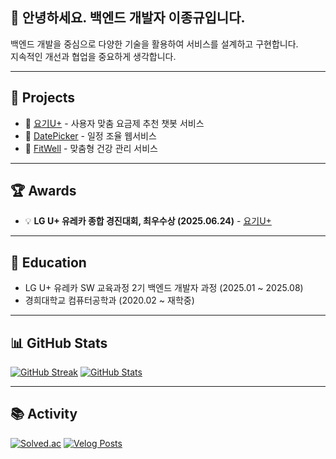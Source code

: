 ## 👋 안녕하세요. 백엔드 개발자 이종규입니다.

백엔드 개발을 중심으로 다양한 기술을 활용하여 서비스를 설계하고 구현합니다.  
지속적인 개선과 협업을 중요하게 생각합니다.

---

## 🚀 Projects

- 📱 [요기U+](https://github.com/eureka-comprehensive-project) - 사용자 맞춤 요금제 추천 챗봇 서비스
- 📆 [DatePicker](https://github.com/ureca-miniproject2-team3/date-picker) - 일정 조율 웹서비스
- 💪 [FitWell](https://github.com/jklee3409/HealthManagement_Backend) - 맞춤형 건강 관리 서비스
---

## 🏆 Awards

- 💡 **LG U+ 유레카 종합 경진대회, 최우수상 (2025.06.24)** - [요기U+](https://github.com/eureka-comprehensive-project)

---

## 🏫 Education

- LG U+ 유레카 SW 교육과정 2기 백엔드 개발자 과정 (2025.01 ~ 2025.08)
- 경희대학교 컴퓨터공학과 (2020.02 ~ 재학중)

---

## 📊 GitHub Stats

[![GitHub Streak](https://streak-stats.demolab.com/?user=jklee3409&theme=default)](https://github.com/jklee3409)
[![GitHub Stats](https://github-readme-stats.vercel.app/api?username=jklee3409&show_icons=true&hide_title=true)](https://github.com/jklee3409)

---

## 📚 Activity

[![Solved.ac](http://mazassumnida.wtf/api/v2/generate_badge?boj=jklee3409)](https://solved.ac/jklee3409)
[![Velog Posts](https://velog-readme-stats.vercel.app/api?name=jklee3409)](https://velog.io/@jklee3409)
